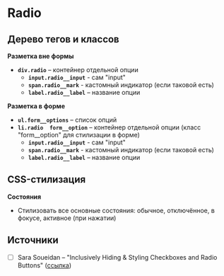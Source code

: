 # Radio

## Дерево тегов и классов
**Разметка вне формы**
- **`div.radio`** – контейнер отдельной опции
  - **`input.radio__input`** - сам "input"
  - **`span.radio__mark`** - кастомный индикатор (если таковой есть)
  - **`label.radio__label`** – название опции

**Разметка в форме**
- **`ul.form__options`** – список опций
- **`li.radio  form__option`** – контейнер отдельной опции (класс "form__option" для стилизации в форме)
  - **`input.radio__input`** - сам "input"
  - **`span.radio__mark`** - кастомный индикатор (если таковой есть)
  - **`label.radio__label`** – название опции


## CSS-стилизация
**Состояния**
- Стилизовать все основные состояния: обычное, отключённое, в фокусе, активное (при нажатии)


## Источники
- [ ] Sara Soueidan – "Inclusively Hiding & Styling Checkboxes and Radio Buttons" ([ссылка](https://www.sarasoueidan.com/blog/inclusively-hiding-and-styling-checkboxes-and-radio-buttons/))